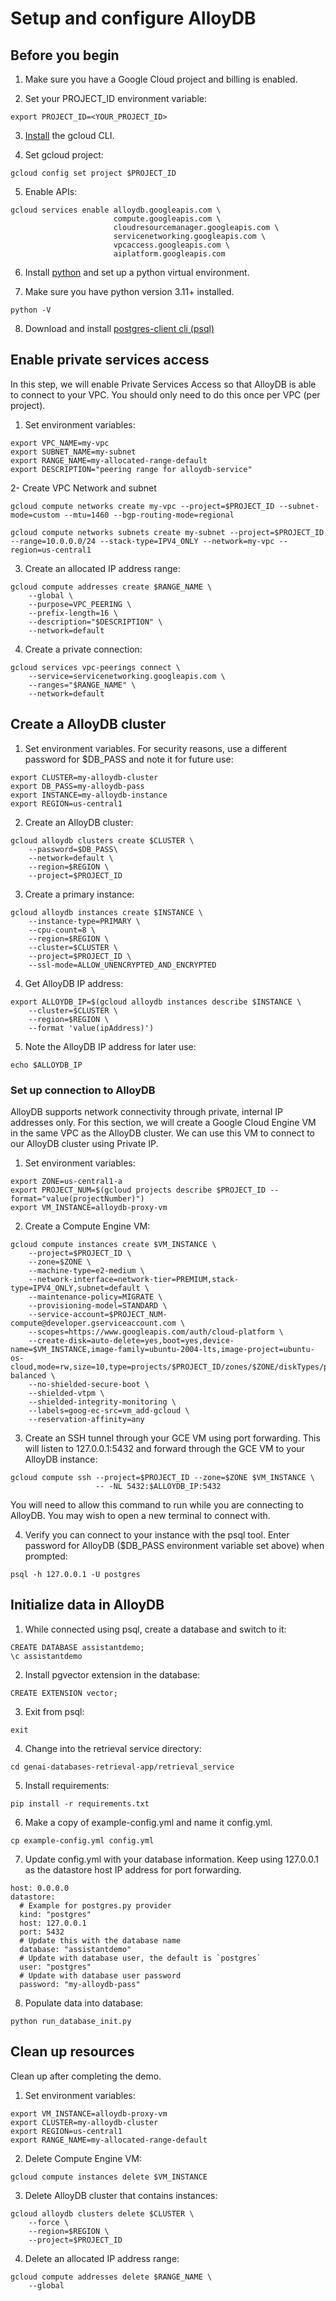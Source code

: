 # Setup and configure AlloyDB
## Before you begin

1. Make sure you have a Google Cloud project and billing is enabled.

2. Set your PROJECT_ID environment variable:
```
export PROJECT_ID=<YOUR_PROJECT_ID>
```

3. [Install](https://cloud.google.com/sdk/docs/install) the gcloud CLI.

4. Set gcloud project:
```
gcloud config set project $PROJECT_ID
```
5. Enable APIs:
```
gcloud services enable alloydb.googleapis.com \
                       compute.googleapis.com \
                       cloudresourcemanager.googleapis.com \
                       servicenetworking.googleapis.com \
                       vpcaccess.googleapis.com \
                       aiplatform.googleapis.com
```

6. Install [python](https://cloud.google.com/python/docs/setup#installing_python) and set up a python virtual environment.

7. Make sure you have python version 3.11+ installed.

```
python -V
```

8. Download and install [postgres-client cli (psql)](https://www.timescale.com/blog/how-to-install-psql-on-mac-ubuntu-debian-windows/)

## Enable private services access
In this step, we will enable Private Services Access so that AlloyDB is able to connect to your VPC. You should only need to do this once per VPC (per project).

1. Set environment variables:
```
export VPC_NAME=my-vpc
export SUBNET_NAME=my-subnet
export RANGE_NAME=my-allocated-range-default
export DESCRIPTION="peering range for alloydb-service"
```
2- Create VPC Network and subnet
```
gcloud compute networks create my-vpc --project=$PROJECT_ID --subnet-mode=custom --mtu=1460 --bgp-routing-mode=regional

gcloud compute networks subnets create my-subnet --project=$PROJECT_ID --range=10.0.0.0/24 --stack-type=IPV4_ONLY --network=my-vpc --region=us-central1
```

3. Create an allocated IP address range:
```
gcloud compute addresses create $RANGE_NAME \
    --global \
    --purpose=VPC_PEERING \
    --prefix-length=16 \
    --description="$DESCRIPTION" \
    --network=default
```

4. Create a private connection:
```
gcloud services vpc-peerings connect \
    --service=servicenetworking.googleapis.com \
    --ranges="$RANGE_NAME" \
    --network=default
```

## Create a AlloyDB cluster
1. Set environment variables. For security reasons, use a different password for $DB_PASS and note it for future use:
```
export CLUSTER=my-alloydb-cluster
export DB_PASS=my-alloydb-pass
export INSTANCE=my-alloydb-instance
export REGION=us-central1
```

2. Create an AlloyDB cluster:
```
gcloud alloydb clusters create $CLUSTER \
    --password=$DB_PASS\
    --network=default \
    --region=$REGION \
    --project=$PROJECT_ID
```

3. Create a primary instance:
```
gcloud alloydb instances create $INSTANCE \
    --instance-type=PRIMARY \
    --cpu-count=8 \
    --region=$REGION \
    --cluster=$CLUSTER \
    --project=$PROJECT_ID \
    --ssl-mode=ALLOW_UNENCRYPTED_AND_ENCRYPTED
```

4. Get AlloyDB IP address:
```
export ALLOYDB_IP=$(gcloud alloydb instances describe $INSTANCE \
    --cluster=$CLUSTER \
    --region=$REGION \
    --format 'value(ipAddress)')
```
5. Note the AlloyDB IP address for later use:
```
echo $ALLOYDB_IP
```

### Set up connection to AlloyDB
AlloyDB supports network connectivity through private, internal IP addresses only. For this section, we will create a Google Cloud Engine VM in the same VPC as the AlloyDB cluster. We can use this VM to connect to our AlloyDB cluster using Private IP.

1. Set environment variables:
```
export ZONE=us-central1-a
export PROJECT_NUM=$(gcloud projects describe $PROJECT_ID --format="value(projectNumber)")
export VM_INSTANCE=alloydb-proxy-vm
```

2. Create a Compute Engine VM:
```
gcloud compute instances create $VM_INSTANCE \
    --project=$PROJECT_ID \
    --zone=$ZONE \
    --machine-type=e2-medium \
    --network-interface=network-tier=PREMIUM,stack-type=IPV4_ONLY,subnet=default \
    --maintenance-policy=MIGRATE \
    --provisioning-model=STANDARD \
    --service-account=$PROJECT_NUM-compute@developer.gserviceaccount.com \
    --scopes=https://www.googleapis.com/auth/cloud-platform \
    --create-disk=auto-delete=yes,boot=yes,device-name=$VM_INSTANCE,image-family=ubuntu-2004-lts,image-project=ubuntu-os-cloud,mode=rw,size=10,type=projects/$PROJECT_ID/zones/$ZONE/diskTypes/pd-balanced \
    --no-shielded-secure-boot \
    --shielded-vtpm \
    --shielded-integrity-monitoring \
    --labels=goog-ec-src=vm_add-gcloud \
    --reservation-affinity=any
```

3. Create an SSH tunnel through your GCE VM using port forwarding. This will listen to 127.0.0.1:5432 and forward through the GCE VM to your AlloyDB instance:
```
gcloud compute ssh --project=$PROJECT_ID --zone=$ZONE $VM_INSTANCE \
                   -- -NL 5432:$ALLOYDB_IP:5432
```
You will need to allow this command to run while you are connecting to AlloyDB. You may wish to open a new terminal to connect with.

4. Verify you can connect to your instance with the psql tool. Enter password for AlloyDB ($DB_PASS environment variable set above) when prompted:
```
psql -h 127.0.0.1 -U postgres
```

## Initialize data in AlloyDB

1. While connected using psql, create a database and switch to it:
```
CREATE DATABASE assistantdemo;
\c assistantdemo
```

2. Install pgvector extension in the database:
```
CREATE EXTENSION vector;
```

3. Exit from psql:
```
exit
```

4. Change into the retrieval service directory:
```
cd genai-databases-retrieval-app/retrieval_service
```

5. Install requirements:
```
pip install -r requirements.txt
```

6. Make a copy of example-config.yml and name it config.yml.
```
cp example-config.yml config.yml
```

7. Update config.yml with your database information. Keep using 127.0.0.1 as the datastore host IP address for port forwarding.
```
host: 0.0.0.0
datastore:
  # Example for postgres.py provider
  kind: "postgres"
  host: 127.0.0.1
  port: 5432
  # Update this with the database name
  database: "assistantdemo"
  # Update with database user, the default is `postgres`
  user: "postgres"
  # Update with database user password
  password: "my-alloydb-pass"
```

8. Populate data into database:
```
python run_database_init.py
```

## Clean up resources
Clean up after completing the demo.

1. Set environment variables:
```
export VM_INSTANCE=alloydb-proxy-vm
export CLUSTER=my-alloydb-cluster
export REGION=us-central1
export RANGE_NAME=my-allocated-range-default
```

2. Delete Compute Engine VM:
```
gcloud compute instances delete $VM_INSTANCE
```

3. Delete AlloyDB cluster that contains instances:
```
gcloud alloydb clusters delete $CLUSTER \
    --force \
    --region=$REGION \
    --project=$PROJECT_ID
```

4. Delete an allocated IP address range:
```
gcloud compute addresses delete $RANGE_NAME \
    --global
```

